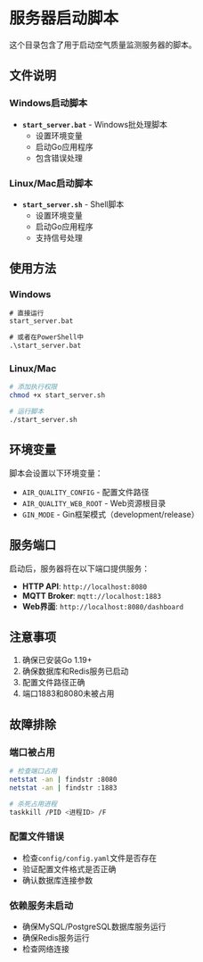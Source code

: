 # 服务器启动脚本

这个目录包含了用于启动空气质量监测服务器的脚本。

## 文件说明

### Windows启动脚本
- **`start_server.bat`** - Windows批处理脚本
  - 设置环境变量
  - 启动Go应用程序
  - 包含错误处理

### Linux/Mac启动脚本
- **`start_server.sh`** - Shell脚本
  - 设置环境变量
  - 启动Go应用程序
  - 支持信号处理

## 使用方法

### Windows
```cmd
# 直接运行
start_server.bat

# 或者在PowerShell中
.\start_server.bat
```

### Linux/Mac
```bash
# 添加执行权限
chmod +x start_server.sh

# 运行脚本
./start_server.sh
```

## 环境变量

脚本会设置以下环境变量：

- `AIR_QUALITY_CONFIG` - 配置文件路径
- `AIR_QUALITY_WEB_ROOT` - Web资源根目录
- `GIN_MODE` - Gin框架模式（development/release）

## 服务端口

启动后，服务器将在以下端口提供服务：

- **HTTP API**: `http://localhost:8080`
- **MQTT Broker**: `mqtt://localhost:1883`
- **Web界面**: `http://localhost:8080/dashboard`

## 注意事项

1. 确保已安装Go 1.19+
2. 确保数据库和Redis服务已启动
3. 配置文件路径正确
4. 端口1883和8080未被占用

## 故障排除

### 端口被占用
```bash
# 检查端口占用
netstat -an | findstr :8080
netstat -an | findstr :1883

# 杀死占用进程
taskkill /PID <进程ID> /F
```

### 配置文件错误
- 检查`config/config.yaml`文件是否存在
- 验证配置文件格式是否正确
- 确认数据库连接参数

### 依赖服务未启动
- 确保MySQL/PostgreSQL数据库服务运行
- 确保Redis服务运行
- 检查网络连接
